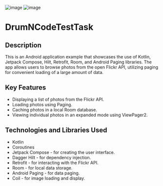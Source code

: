 ![image](https://img.shields.io/badge/platform-android-green.svg) ![image](https://img.shields.io/badge/language-kotlin-blue.svg)

# DrumNCodeTestTask

## Description
This is an Android application example that showcases the use of Kotlin, Jetpack Compose, Hilt, Retrofit, Room, and Android Paging libraries. The app allows users to browse photos from the open Flickr API, utilizing paging for convenient loading of a large amount of data.
## Key Features
- Displaying a list of photos from the Flickr API.
- Loading photos using Paging.
- Caching photos in a local Room database.
- Viewing individual photos in an expanded mode using ViewPager2.
## Technologies and Libraries Used
- Kotlin
- Coroutines
- Jetpack Compose - for creating the user interface.
- Dagger Hilt - for dependency injection.
- Retrofit - for interacting with the Flickr API.
- Room - for local data storage.
- Android Paging - for data paging.
- Coil - for image loading and display.
